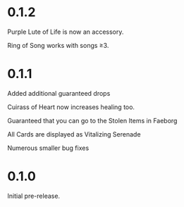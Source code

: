 # 0.1.2

Purple Lute of Life is now an accessory.

Ring of Song works with songs ≥3.

# 0.1.1

Added additional guaranteed drops

Cuirass of Heart now increases healing too.

Guaranteed that you can go to the Stolen Items in Faeborg

All Cards are displayed as Vitalizing Serenade

Numerous smaller bug fixes

# 0.1.0

Initial pre-release.
